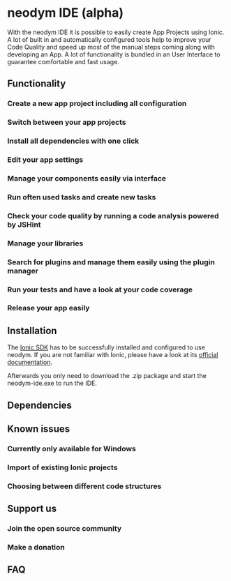 # neodym IDE (alpha)

With the neodym IDE it is possible to easily create App Projects using Ionic. A lot of built in and automatically configured tools help to improve your Code Quality and speed up most of the manual steps coming along with developing an App. A lot of functionality is bundled in an User Interface to guarantee comfortable and fast usage.

## Functionality

### Create a new app project including all configuration

### Switch between your app projects

### Install all dependencies with one click

### Edit your app settings

### Manage your components easily via interface

### Run often used tasks and create new tasks

### Check your code quality by running a code analysis powered by JSHint

### Manage your libraries

### Search for plugins and manage them easily using the plugin manager

### Run your tests and have a look at your code coverage

### Release your app easily

## Installation

The [Ionic SDK](http://ionicframework.com) has to be successfully installed and configured to use neodym. If you are not familiar with Ionic, please have a look at its [official documentation](http://ionicframework.com/docs/).

Afterwards you only need to download the .zip package and start the neodym-ide.exe to run the IDE.

## Dependencies

## Known issues
### Currently only available for Windows
### Import of existing Ionic projects
### Choosing between different code structures

## Support us
### Join the open source community
### Make a donation

## FAQ 
